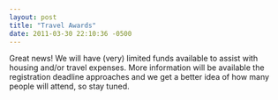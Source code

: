 ```yaml
---
layout: post
title: "Travel Awards"
date: 2011-03-30 22:10:36 -0500
---
```


Great news! We will have (very) limited funds available to assist with housing and/or travel expenses. More information will be available the registration deadline approaches and we get a better idea of how many people will attend, so stay tuned.
